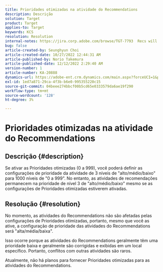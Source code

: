 ```yaml
---
title: Prioridades otimizadas na atividade do Recommendations
description: Descrição
solution: Target
product: Target
applies-to: Target
keywords: KCS
resolution: Resolution
internal-notes: https://jira.corp.adobe.com/browse/TGT-7793  Recs will not have fine grained priorities. We will only have slider for it.
bug: false
article-created-by: Seunghyun Choi
article-created-date: 10/27/2022 12:44:31 AM
article-published-by: Norio Takemura
article-published-date: 12/12/2022 2:29:40 AM
version-number: 1
article-number: KA-20888
dynamics-url: https://adobe-ent.crm.dynamics.com/main.aspx?forceUCI=1&pagetype=entityrecord&etn=knowledgearticle&id=8994c97d-9055-ed11-bba2-6045bd006b4b
exl-id: 1ed7a871-29ca-4f3b-b6e0-995355220c15
source-git-commit: 04beee274bbcf00b5cd65e0333579da6ae19f290
workflow-type: tm+mt
source-wordcount: '128'
ht-degree: 3%

---
```


# Prioridades otimizadas na atividade do Recommendations

## Descrição {#description}

Se ativar as Prioridades otimizadas (0 a 999), você poderá definir as configurações de prioridade da atividade de 3 níveis de &quot;alto/médio/baixo&quot; para 1000 níveis de &quot;0 a 999&quot;. No entanto, as atividades de recomendações permanecem na prioridade de nível 3 de &quot;alto/médio/baixo&quot; mesmo se as configurações de Prioridades otimizadas estiverem ativadas.

## Resolução {#resolution}


No momento, as atividades do Recommendations não são afetadas pelas configurações de Prioridades otimizadas, portanto, mesmo que você as ative, a configuração de prioridade das atividades do Recommendations será &quot;alta/média/baixa&quot;.

Isso ocorre porque as atividades do Recommendations geralmente têm uma prioridade baixa e geralmente são corrigidas e exibidas em um local específico. Portanto, conflitos com outras atividades são raros.

Atualmente, não há planos para fornecer Prioridades otimizadas para as atividades do Recommendations.
